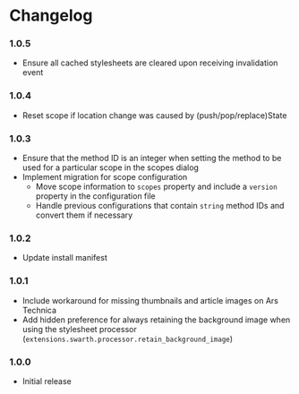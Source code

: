# Changelog

### 1.0.5
* Ensure all cached stylesheets are cleared upon receiving invalidation event

### 1.0.4
* Reset scope if location change was caused by (push/pop/replace)State

### 1.0.3
* Ensure that the method ID is an integer when setting the method to be used for a particular scope in the scopes dialog
* Implement migration for scope configuration
  - Move scope information to `scopes` property and include a `version` property in the configuration file
  - Handle previous configurations that contain `string` method IDs and convert them if necessary

### 1.0.2
* Update install manifest

### 1.0.1
* Include workaround for missing thumbnails and article images on Ars Technica
* Add hidden preference for always retaining the background image when using the stylesheet processor (`extensions.swarth.processor.retain_background_image`)

### 1.0.0
* Initial release
